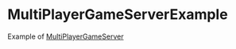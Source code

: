 # MultiPlayerGameServerExample

Example of [MultiPlayerGameServer](https://github.com/jhalitaksoy/MultiPlayerGameServer)
